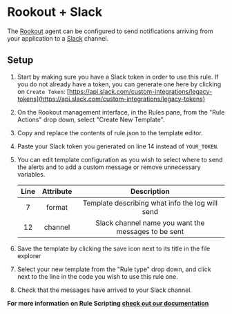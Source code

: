 # Rookout + Slack

The [Rookout] agent can be configured to send notifications arriving from your
application to a [Slack] channel.

## Setup

1. Start by making sure you have a Slack token in order to use this rule.
If you do not already have a token, you can generate one here by clicking on `Create Token`:
[https://api.slack.com/custom-integrations/legacy-tokens](https://api.slack.com/custom-integrations/legacy-tokens)

1. On the Rookout management interface, in the Rules pane, from the "Rule Actions"
drop down, select "Create New Template".

1. Copy and replace the contents of rule.json to the template editor.

1. Paste your Slack token you generated on line 14 instead of `YOUR_TOKEN`.

1. You can edit template configuration as you wish to select where to send the alerts and to add a custom message or remove unnecessary variables.

    | Line | Attribute |                     Description                     |
    |:----:|:---------:|:---------------------------------------------------:|
    |   7  |   format  |   Template describing what info the log will send   |
    |  12  |  channel  | Slack channel name you want the messages to be sent |

1. Save the template by clicking the save icon next to its title in the file explorer

1. Select your new template from the "Rule type" drop down, and click next to
the line in the code you wish to use this rule one.

1. Check that the messages have arrived to your Slack channel.

__For more information on Rule Scripting [check out our documentation](https://docs.rookout.com/docs/rules.html)__

[Slack]: https://slack.com/
[Rookout]: https://docs.rookout.com/
